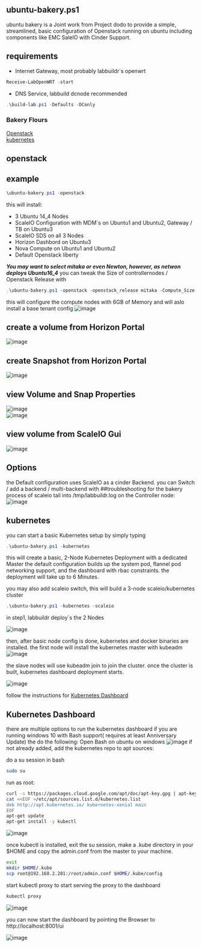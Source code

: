 ## ubuntu-bakery.ps1

ubuntu bakery is a Joint work from Project dodo to provide a simple, streamlined, basic configuration of Openstack running on ubuntu including components like EMC SaleIO with Cinder Support.
## requirements
* Internet Gateway, most probably labbuildr´s openwrt
```Powershell
Receive-LabOpenWRT -start
```
* DNS Service, labbuild dcnode recommended 
```Powershell
.\build-lab.ps1 -Defaults -DConly
```
### Bakery Flours
[Openstack](https://github.com/bottkars/labbuildr/wiki/ubuntu-bakery.ps1#openstack)  
[kubernetes](https://github.com/bottkars/labbuildr/wiki/ubuntu-bakery.ps1#kubernetes)  

<h2 id="Openstack">openstack</h2>

## example
```Powershell
\ubuntu-bakery.ps1 -openstack
```
this will install:

* 3 Ubuntu 14_4 Nodes
* ScaleIO Configuration with MDM´s on Ubuntu1 and Ubuntu2, Gateway / TB on Ubuntu3
* ScaleIO SDS on all 3 Nodes
* Horizon Dashbord on Ubuntu3
* Nova Compute on Ubuntu1 and Ubuntu2
* Default Openstack liberty

_**You may want to select mitaka or even Newton, however, as netwon deploys Ubuntu16_4**_
you can tweak the Size of controllernodes / Openstack Release with
```Powershell
.\ubuntu-bakery.ps1 -openstack -openstack_release mitaka -Compute_Size TXL
```
this will configure the  compute nodes with 6GB of Memory and will aslo install a base tenant config 
![image](https://cloud.githubusercontent.com/assets/8255007/18787425/28e0c696-81a3-11e6-972b-4006a2879a64.png)
## create a volume from Horizon Portal  
![image](https://cloud.githubusercontent.com/assets/8255007/18471448/34528fda-79b2-11e6-9731-788fb08b0f4a.png)   
## create Snapshot from Horizon Portal  
![image](https://cloud.githubusercontent.com/assets/8255007/18466722/146f0686-799d-11e6-97e4-5da2c0de81c5.png)
## view Volume and Snap Properties
![image](https://cloud.githubusercontent.com/assets/8255007/18466748/3168ab5c-799d-11e6-9bd6-d65264e8ffd2.png)  
![image](https://cloud.githubusercontent.com/assets/8255007/18466766/4961d954-799d-11e6-89f6-6b920142c887.png)


## view volume from ScaleIO Gui
![image](https://cloud.githubusercontent.com/assets/8255007/18466621/b43b3992-799c-11e6-8092-5623e849a8b4.png)


## Options
the Default configuration uses ScaleIO as a cinder Backend.
you can Switch / add a backend / multi-backend with 
##troubleshooting
for the bakery process of scaleio tail into /tmp/labbuildr.log on the Controller node:
![image](https://cloud.githubusercontent.com/assets/8255007/18591724/0ec59ff8-7c34-11e6-9068-44e1653a6d22.png)
<h2 id="Kubernetes">kubernetes</h2>

you can start a basic Kubernetes setup by simply typing

```Powershell
.\ubuntu-bakery.ps1 -kubernetes
```

this will create a basic, 2-Node Kubernetes Deployment with a dedicated Master
the default configuration builds up the system pod, flannel pod networking support, and the dashboard with rbac constraints.
the deployment will take up to 6 Minutes.

you may also add scaleio switch, this will build a 3-node scaleio/kubernetes cluster

```Powershell
.\ubuntu-bakery.ps1 -kubernetes -scaleio
```

in step1, labbuildr deploy´s the 2 Nodes

![image](https://cloud.githubusercontent.com/assets/8255007/24656102/52bb7d7c-1941-11e7-8ae0-c7bbe59b58ec.png)

then, after basic node config is done, kubernetes and docker binaries are installed.
the first node will install the kubernetes master with kubeadm  
![image](https://cloud.githubusercontent.com/assets/8255007/24656180/babe890a-1941-11e7-84e0-3618bd6d0e49.png)

the slave nodes will use kubeadm join to join the cluster.
once the cluster is built, kubernetes dashboard deployment starts.

![image](https://cloud.githubusercontent.com/assets/8255007/24656226/eb3f4510-1941-11e7-8ad3-8e366aa462e6.png)


follow the instructions for [Kubernetes Dashboard](https://github.com/bottkars/labbuildr/wiki/ubuntu-bakery.ps1#kubernetes-dashboard)  

<h2 id="kubernetesdash">Kubernetes Dashboard</h2> 

there are multiple options to run the kubernetes dashboard
if you are running windows 10 with Bash support( requires at least Anniversary Update) the do the following:
Open Bash on ubuntu on windows
![image](https://cloud.githubusercontent.com/assets/8255007/24656353/7bf784c8-1942-11e7-9d2b-c06fd5f9dec2.png)
if not already added, add the kubernetes repo to apt sources:

do a su session in bash
```bash
sudo su
```
run as root:
```bash
curl -s https://packages.cloud.google.com/apt/doc/apt-key.gpg | apt-key add -
cat <<EOF >/etc/apt/sources.list.d/kubernetes.list
deb http://apt.kubernetes.io/ kubernetes-xenial main
EOF
apt-get update
apt-get install -y kubectl
```
![image](https://cloud.githubusercontent.com/assets/8255007/24663358/fc7386dc-1957-11e7-9006-33488c4dc427.png)

once kubectl is installed, exit the su session, make a .kube directory in your $HOME and copy the admin.conf from the master to your machine.  
```bash
exit
mkdir $HOME/.kube
scp root@192.168.2.201:/root/admin.conf $HOME/.kube/config
```
start kubectl proxy to start serving the proxy to the dashboard

```bash
kubectl proxy
```
![image](https://cloud.githubusercontent.com/assets/8255007/24664097/083f5a84-195a-11e7-8b93-9fbf8bc349e7.png)

you can now start the dashboard by pointing the Browser to http://localhost:8001/ui

![image](https://cloud.githubusercontent.com/assets/8255007/24664182/49bba698-195a-11e7-918f-b7c66186ff52.png)

